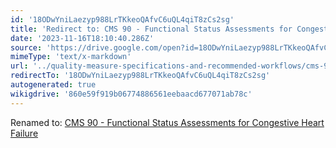 ```yaml
---
id: '18ODwYniLaezyp988LrTKkeoQAfvC6uQL4qiT8zCs2sg'
title: 'Redirect to: CMS 90 - Functional Status Assessments for Congestive Heart Failure'
date: '2023-11-16T18:10:40.286Z'
source: 'https://drive.google.com/open?id=18ODwYniLaezyp988LrTKkeoQAfvC6uQL4qiT8zCs2sg'
mimeType: 'text/x-markdown'
url: '../quality-measure-specifications-and-recommended-workflows/cms-90-functional-status-assessments-for-congestive-heart-failure.md'
redirectTo: '18ODwYniLaezyp988LrTKkeoQAfvC6uQL4qiT8zCs2sg'
autogenerated: true
wikigdrive: '860e59f919b06774886561eebaacd677071ab78c'
---
```

Renamed to: [CMS 90 - Functional Status Assessments for Congestive Heart Failure](../quality-measure-specifications-and-recommended-workflows/cms-90-functional-status-assessments-for-congestive-heart-failure.md)
